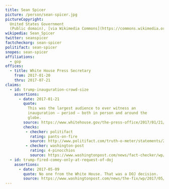 ```yaml
---
title: Sean Spicer
picture: /person/sean-spicer.jpg
pictureCopyright:
  United States Government
  (Public domain), [via Wikimedia Commons](https://commons.wikimedia.org/wiki/File:Press_secretary_Sean_Spicer.jpg)
wikipedia: Sean_Spicer
twitter: seanspicer
factcheckorg: sean-spicer
politifact: sean-spicer
snopes: sean-spicer
affiliations:
  - gop
offices:
  - title: White House Press Secretary
    from: 2017-01-20
    thru: 2017-07-21
claims:
  - id: trump-inauguration-crowd-size
    assertions:
      - date: 2017-01-21
        quote:
          This was the largest audience to ever witness an
          inauguration — period — both in person and around the
          globe.
        source: https://www.whitehouse.gov/the-press-office/2017/01/21/statement-press-secretary-sean-spicer
        checks:
         - checker: politifact
           rating: pants-on-fire
           source: http://www.politifact.com/truth-o-meter/statements/2017/jan/21/sean-spicer/trump-had-biggest-inaugural-crowd-ever-metrics-don/
         - checker: washington-post
           rating: 4-pinocchios
           source: https://www.washingtonpost.com/news/fact-checker/wp/2017/01/22/spicer-earns-four-pinocchios-for-a-series-of-false-claims-on-inauguration-crowd-size/
  - id: trump-fired-comey-only-at-request-of-doj
    assertions:
      - date: 2017-05-09
        quote: No one from the White House. That was a DOJ decision.
        source: https://www.washingtonpost.com/news/the-fix/wp/2017/05/11/president-trump-just-decimated-the-white-houses-entire-comey-narrative/
---
```

